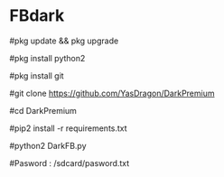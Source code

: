 # FBdark
#pkg update && pkg upgrade

#pkg install python2

#pkg install git

#git clone https://github.com/YasDragon/DarkPremium

#cd DarkPremium

#pip2 install -r requirements.txt

#python2 DarkFB.py

#Pasword  :  /sdcard/pasword.txt
